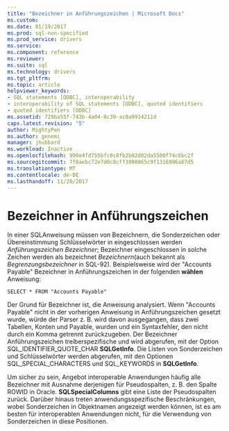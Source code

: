 ```yaml
---
title: "Bezeichner in Anführungszeichen | Microsoft Docs"
ms.custom: 
ms.date: 01/19/2017
ms.prod: sql-non-specified
ms.prod_service: drivers
ms.service: 
ms.component: reference
ms.reviewer: 
ms.suite: sql
ms.technology: drivers
ms.tgt_pltfrm: 
ms.topic: article
helpviewer_keywords:
- SQL statements [ODBC], interoperability
- interoperability of SQL statements [ODBC], quoted identifiers
- quoted identifiers [ODBC]
ms.assetid: 729ba55f-743b-4a04-8c39-ac0a9914211d
caps.latest.revision: "5"
author: MightyPen
ms.author: genemi
manager: jhubbard
ms.workload: Inactive
ms.openlocfilehash: 998e4fd755bfc0c8fb2b02d82da5500f74c6bc2f
ms.sourcegitcommit: 7f8aebc72e7d0c8cff3990865c9f1316996a67d5
ms.translationtype: MT
ms.contentlocale: de-DE
ms.lasthandoff: 11/20/2017
---
```

# <a name="quoted-identifiers"></a>Bezeichner in Anführungszeichen
In einer SQL­Anweisung müssen von Bezeichnern, die Sonderzeichen oder Übereinstimmung Schlüsselwörter in eingeschlossen werden *Anführungszeichen Bezeichner*; Bezeichner eingeschlossen in solche Zeichen werden als bezeichnet *Bezeichnern*(auch bekannt als *Begrenzungsbezeichner* in SQL-92). Beispielsweise wird der "Accounts Payable" Bezeichner in Anführungszeichen in der folgenden **wählen** Anweisung:  
  
```  
SELECT * FROM "Accounts Payable"  
```  
  
 Der Grund für Bezeichner ist, die Anweisung analysiert. Wenn "Accounts Payable" nicht in der vorherigen Anweisung in Anführungszeichen gesetzt wurde, würde der Parser z. B. wird davon ausgegangen, dass zwei Tabellen, Konten und Payable, wurden und ein Syntaxfehler, den nicht durch ein Komma getrennt zurückzugeben. Der Bezeichner Anführungszeichen treiberspezifische und wird abgerufen, mit der Option SQL_IDENTIFIER_QUOTE_CHAR **SQLGetInfo**. Die Listen von Sonderzeichen und Schlüsselwörter werden abgerufen, mit den Optionen SQL_SPECIAL_CHARACTERS und SQL_KEYWORDS in **SQLGetInfo**.  
  
 Um sicher zu sein, Angebot interoperable Anwendungen häufig alle Bezeichner mit Ausnahme derjenigen für Pseudospalten, z. B. den Spalte ROWID in Oracle. **SQLSpecialColumns** gibt eine Liste der Pseudospalten zurück. Darüber hinaus treten anwendungsspezifische Beschränkungen, wobei Sonderzeichen in Objektnamen angezeigt werden können, ist es am besten für interoperablen Anwendungen nicht, für die Verwendung von Sonderzeichen in diese Positionen.
